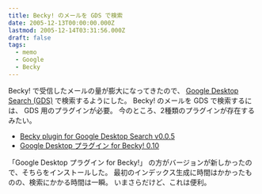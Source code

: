 ```yaml
---
title: Becky! のメールを GDS で検索
date: 2005-12-13T00:00:00.000Z
lastmod: 2005-12-14T03:31:56.000Z
draft: false
tags:
  - memo
  - Google
  - Becky
---
```


Becky! で受信したメールの量が膨大になってきたので、 [Google Desktop Search (GDS)](http://desktop.google.com/ja/index.html) で検索するようにした。 Becky! のメールを GDS で検索するには、 GDS 用のプラグインが必要。 今のところ、2種類のプラグインが存在するみたい。

* [Becky plugin for Google Desktop Search v0.0.5](http://d.hatena.ne.jp/hcr/20050607/1118157524)
* [Google Desktop プラグイン for Becky! 0.10](http://d.hatena.ne.jp/shintarou3/20051109#1131515026)

「Google Desktop プラグイン for Becky!」 の方がバージョンが新しかったので、そちらをインストールした。 最初のインデックス生成に時間はかかったものの、検索にかかる時間は一瞬。 いまさらだけど、これは便利。
